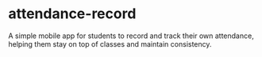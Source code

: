 # attendance-record
A simple mobile app for students to record and track their own attendance, helping them stay on top of classes and maintain consistency.
